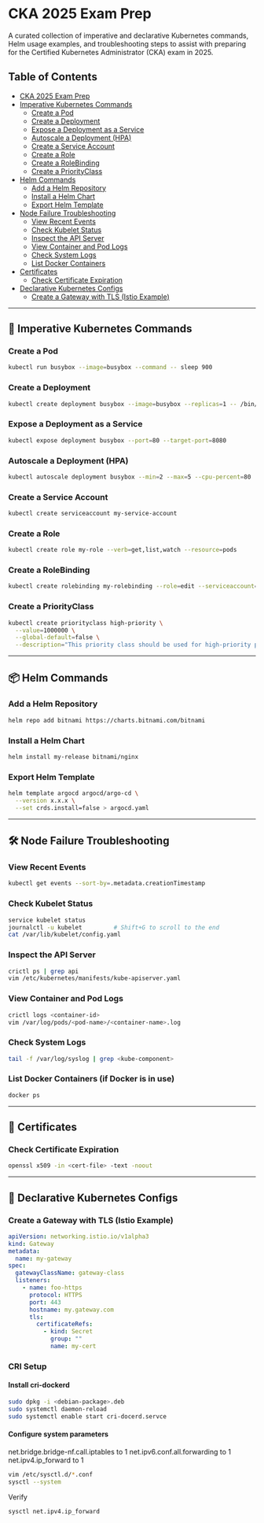 # CKA 2025 Exam Prep

A curated collection of imperative and declarative Kubernetes commands, Helm usage examples, and troubleshooting steps to assist with preparing for the Certified Kubernetes Administrator (CKA) exam in 2025.

## Table of Contents

- [CKA 2025 Exam Prep](#cka-2025-exam-prep)
- [Imperative Kubernetes Commands](#-imperative-kubernetes-commands)
    - [Create a Pod](#create-a-pod)
    - [Create a Deployment](#create-a-deployment)
    - [Expose a Deployment as a Service](#expose-a-deployment-as-a-service)
    - [Autoscale a Deployment (HPA)](#autoscale-a-deployment-hpa)
    - [Create a Service Account](#create-a-service-account)
    - [Create a Role](#create-a-role)
    - [Create a RoleBinding](#create-a-rolebinding)
    - [Create a PriorityClass](#create-a-priorityclass)
- [Helm Commands](#-helm-commands)
    - [Add a Helm Repository](#add-a-helm-repository)
    - [Install a Helm Chart](#install-a-helm-chart)
    - [Export Helm Template](#export-helm-template)
- [Node Failure Troubleshooting](#-node-failure-troubleshooting)
    - [View Recent Events](#view-recent-events)
    - [Check Kubelet Status](#check-kubelet-status)
    - [Inspect the API Server](#inspect-the-api-server)
    - [View Container and Pod Logs](#view-container-and-pod-logs)
    - [Check System Logs](#check-system-logs)
    - [List Docker Containers](#list-docker-containers)
- [Certificates](#-certificates)
    - [Check Certificate Expiration](#check-certificate-expiration)
- [Declarative Kubernetes Configs](#-declarative-kubernetes-configs)
    - [Create a Gateway with TLS (Istio Example)](#create-a-gateway-with-tls-istio-example)

---

## 🔧 Imperative Kubernetes Commands

### Create a Pod
```bash
kubectl run busybox --image=busybox --command -- sleep 900
```

### Create a Deployment
```bash
kubectl create deployment busybox --image=busybox --replicas=1 -- /bin/sh -c "while true; do echo hello; sleep 10; done"
```

### Expose a Deployment as a Service
```bash
kubectl expose deployment busybox --port=80 --target-port=8080
```

### Autoscale a Deployment (HPA)
```bash
kubectl autoscale deployment busybox --min=2 --max=5 --cpu-percent=80
```

### Create a Service Account
```bash
kubectl create serviceaccount my-service-account
```

### Create a Role
```bash
kubectl create role my-role --verb=get,list,watch --resource=pods
```

### Create a RoleBinding
```bash
kubectl create rolebinding my-rolebinding --role=edit --serviceaccount=<namespace>:<serviceaccount>
```

### Create a PriorityClass
```bash
kubectl create priorityclass high-priority \
  --value=1000000 \
  --global-default=false \
  --description="This priority class should be used for high-priority pods only"
```

---

## 📦 Helm Commands

### Add a Helm Repository
```bash
helm repo add bitnami https://charts.bitnami.com/bitnami
```

### Install a Helm Chart
```bash
helm install my-release bitnami/nginx
```

### Export Helm Template
```bash
helm template argocd argocd/argo-cd \
  --version x.x.x \
  --set crds.install=false > argocd.yaml
```

---

## 🛠 Node Failure Troubleshooting

### View Recent Events
```bash
kubectl get events --sort-by=.metadata.creationTimestamp
```

### Check Kubelet Status
```bash
service kubelet status
journalctl -u kubelet         # Shift+G to scroll to the end
cat /var/lib/kubelet/config.yaml
```

### Inspect the API Server
```bash
crictl ps | grep api
vim /etc/kubernetes/manifests/kube-apiserver.yaml
```

### View Container and Pod Logs
```bash
crictl logs <container-id>
vim /var/log/pods/<pod-name>/<container-name>.log
```

### Check System Logs
```bash
tail -f /var/log/syslog | grep <kube-component>
```

### List Docker Containers (if Docker is in use)
```bash
docker ps
```

---

## 🔐 Certificates

### Check Certificate Expiration
```bash
openssl x509 -in <cert-file> -text -noout
```

---

## 📝 Declarative Kubernetes Configs

### Create a Gateway with TLS (Istio Example)
```yaml
apiVersion: networking.istio.io/v1alpha3
kind: Gateway
metadata:
  name: my-gateway  
spec:
  gatewayClassName: gateway-class
  listeners:
    - name: foo-https
      protocol: HTTPS
      port: 443
      hostname: my.gateway.com
      tls:
        certificateRefs:
          - kind: Secret
            group: ""
            name: my-cert
```
### CRI Setup

#### Install cri-dockerd
```bash
sudo dpkg -i <debian-package>.deb
sudo systemctl daemon-reload
sudo systemctl enable start cri-docerd.servce
```

#### Configure system parameters
net.bridge.bridge-nf.call.iptables to 1
net.ipv6.conf.all.forwarding to 1
net.ipv4.ip_forward to 1
```bash
vim /etc/sysctl.d/*.conf
sysctl --system
```
Verify
```bash
sysctl net.ipv4.ip_forward
```
